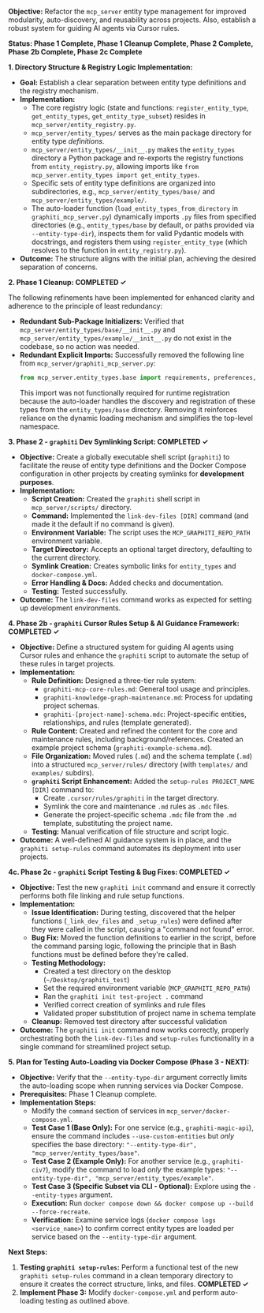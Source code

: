 **Objective:** Refactor the `mcp_server` entity type management for improved modularity, auto-discovery, and reusability across projects. Also, establish a robust system for guiding AI agents via Cursor rules.

**Status: Phase 1 Complete, Phase 1 Cleanup Complete, Phase 2 Complete, Phase 2b Complete, Phase 2c Complete**

**1. Directory Structure & Registry Logic Implementation:**

*   **Goal:** Establish a clear separation between entity type definitions and the registry mechanism.
*   **Implementation:**
    *   The core registry logic (state and functions: `register_entity_type`, `get_entity_types`, `get_entity_type_subset`) resides in `mcp_server/entity_registry.py`.
    *   `mcp_server/entity_types/` serves as the main package directory for entity type *definitions*.
    *   `mcp_server/entity_types/__init__.py` makes the `entity_types` directory a Python package and re-exports the registry functions from `entity_registry.py`, allowing imports like `from mcp_server.entity_types import get_entity_types`.
    *   Specific sets of entity type definitions are organized into subdirectories, e.g., `mcp_server/entity_types/base/` and `mcp_server/entity_types/example/`.
    *   The auto-loader function (`load_entity_types_from_directory` in `graphiti_mcp_server.py`) dynamically imports `.py` files from specified directories (e.g., `entity_types/base` by default, or paths provided via `--entity-type-dir`), inspects them for valid Pydantic models with docstrings, and registers them using `register_entity_type` (which resolves to the function in `entity_registry.py`).
*   **Outcome:** The structure aligns with the initial plan, achieving the desired separation of concerns.

**2. Phase 1 Cleanup: COMPLETED ✓**

The following refinements have been implemented for enhanced clarity and adherence to the principle of least redundancy:

*   **Redundant Sub-Package Initializers:** Verified that `mcp_server/entity_types/base/__init__.py` and `mcp_server/entity_types/example/__init__.py` do not exist in the codebase, so no action was needed.
*   **Redundant Explicit Imports:** Successfully removed the following line from `mcp_server/graphiti_mcp_server.py`:
    ```python
    from mcp_server.entity_types.base import requirements, preferences, procedures
    ```
    This import was not functionally required for runtime registration because the auto-loader handles the discovery and registration of these types from the `entity_types/base` directory. Removing it reinforces reliance on the dynamic loading mechanism and simplifies the top-level namespace.

**3. Phase 2 - `graphiti` Dev Symlinking Script: COMPLETED ✓**

*   **Objective:** Create a globally executable shell script (`graphiti`) to facilitate the reuse of entity type definitions and the Docker Compose configuration in other projects by creating symlinks for **development purposes**.
*   **Implementation:**
    *   **Script Creation:** Created the `graphiti` shell script in `mcp_server/scripts/` directory.
    *   **Command:** Implemented the `link-dev-files [DIR]` command (and made it the default if no command is given).
    *   **Environment Variable:** The script uses the `MCP_GRAPHITI_REPO_PATH` environment variable.
    *   **Target Directory:** Accepts an optional target directory, defaulting to the current directory.
    *   **Symlink Creation:** Creates symbolic links for `entity_types` and `docker-compose.yml`.
    *   **Error Handling & Docs:** Added checks and documentation.
    *   **Testing:** Tested successfully.
*   **Outcome:** The `link-dev-files` command works as expected for setting up development environments.

**4. Phase 2b - `graphiti` Cursor Rules Setup & AI Guidance Framework: COMPLETED ✓**

*   **Objective:** Define a structured system for guiding AI agents using Cursor rules and enhance the `graphiti` script to automate the setup of these rules in target projects.
*   **Implementation:**
    *   **Rule Definition:** Designed a three-tier rule system:
        *   `graphiti-mcp-core-rules.md`: General tool usage and principles.
        *   `graphiti-knowledge-graph-maintenance.md`: Process for updating project schemas.
        *   `graphiti-[project-name]-schema.mdc`: Project-specific entities, relationships, and rules (template generated).
    *   **Rule Content:** Created and refined the content for the core and maintenance rules, including background/references. Created an example project schema (`graphiti-example-schema.md`).
    *   **File Organization:** Moved rules (`.md`) and the schema template (`.md`) into a structured `mcp_server/rules/` directory (with `templates/` and `examples/` subdirs).
    *   **`graphiti` Script Enhancement:** Added the `setup-rules PROJECT_NAME [DIR]` command to:
        *   Create `.cursor/rules/graphiti` in the target directory.
        *   Symlink the core and maintenance `.md` rules as `.mdc` files.
        *   Generate the project-specific schema `.mdc` file from the `.md` template, substituting the project name.
    *   **Testing:** Manual verification of file structure and script logic.
*   **Outcome:** A well-defined AI guidance system is in place, and the `graphiti setup-rules` command automates its deployment into user projects.

**4c. Phase 2c - `graphiti` Script Testing & Bug Fixes: COMPLETED ✓**

*   **Objective:** Test the new `graphiti init` command and ensure it correctly performs both file linking and rule setup functions.
*   **Implementation:**
    *   **Issue Identification:** During testing, discovered that the helper functions (`_link_dev_files` and `_setup_rules`) were defined after they were called in the script, causing a "command not found" error.
    *   **Bug Fix:** Moved the function definitions to earlier in the script, before the command parsing logic, following the principle that in Bash functions must be defined before they're called.
    *   **Testing Methodology:** 
        *   Created a test directory on the desktop (`~/Desktop/graphiti_test`)
        *   Set the required environment variable (`MCP_GRAPHITI_REPO_PATH`)
        *   Ran the `graphiti init test-project .` command
        *   Verified correct creation of symlinks and rule files
        *   Validated proper substitution of project name in schema template
    *   **Cleanup:** Removed test directory after successful validation
*   **Outcome:** The `graphiti init` command now works correctly, properly orchestrating both the `link-dev-files` and `setup-rules` functionality in a single command for streamlined project setup.

**5. Plan for Testing Auto-Loading via Docker Compose (Phase 3 - NEXT):**

*   **Objective:** Verify that the `--entity-type-dir` argument correctly limits the auto-loading scope when running services via Docker Compose.
*   **Prerequisites:** Phase 1 Cleanup complete.
*   **Implementation Steps:**
    *   Modify the `command` section of services in `mcp_server/docker-compose.yml`.
    *   **Test Case 1 (Base Only):** For one service (e.g., `graphiti-magic-api`), ensure the command includes `--use-custom-entities` but *only* specifies the base directory: `"--entity-type-dir", "mcp_server/entity_types/base"`.
    *   **Test Case 2 (Example Only):** For another service (e.g., `graphiti-civ7`), modify the command to load *only* the example types: `"--entity-type-dir", "mcp_server/entity_types/example"`.
    *   **Test Case 3 (Specific Subset via CLI - Optional):** Explore using the `--entity-types` argument.
    *   **Execution:** Run `docker compose down && docker compose up --build --force-recreate`.
    *   **Verification:** Examine service logs (`docker compose logs <service_name>`) to confirm correct entity types are loaded per service based on the `--entity-type-dir` argument.

**Next Steps:**

1.  **Testing `graphiti setup-rules`:** Perform a functional test of the new `graphiti setup-rules` command in a clean temporary directory to ensure it creates the correct structure, links, and files. **COMPLETED ✓**
2.  **Implement Phase 3:** Modify `docker-compose.yml` and perform auto-loading testing as outlined above.

